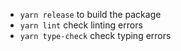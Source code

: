 * `yarn release` to build the package
* `yarn lint` check linting errors
* `yarn type-check` check typing errors
